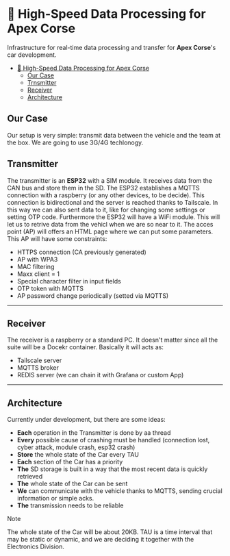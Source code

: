 # 🚄 High-Speed Data Processing for Apex Corse

Infrastructure for real-time data processing and transfer for **Apex Corse**'s car development.

- [🚄 High-Speed Data Processing for Apex Corse](#-high-speed-data-processing-for-apex-corse)
  - [Our Case](#our-case)
  - [Trnsmitter](#transmitter)
  - [Receiver](#receiver)
  - [Architecture](#architecture)

## Our Case

Our setup is very simple: transmit data between the vehicle and the team at the box. We are going to use 3G/4G techlonogy.

## Transmitter
The transmitter is an **ESP32** with a SIM module. It receives data from the CAN bus and store them in the SD. The ESP32 establishes a MQTTS connection with a raspberry (or any other devices, to be decide). This connection is bidirectional and the server is reached thanks to Tailscale. In this way we can also sent data to it, like for changing some settings or setting OTP code. 
Furthermore the ESP32 will have a WiFi module. This will let us to retrive data from the vehicl when we are so near to it. The acces point (AP) will offers an HTML page where we can put some parameters. This AP will have some constraints:
- HTTPS connection (CA previously generated)
- AP with WPA3
- MAC filtering
- Maxx client = 1
- Special character filter in input fields
- OTP token with MQTTS
- AP password change periodically (setted via MQTTS)

---
## Receiver
The receiver is a raspberry or a standard PC. It doesn't matter since all the suite will be a Docekr container. Basically it will acts as:
- Tailscale server
- MQTTS broker
- REDIS server (we can chain it with Grafana or custom App)


---

## Architecture

Currently under development, but there are some ideas:

- **Each** operation in the Transmitter is done by aa thread
- **Every** possible cause of crashing must be handled (connection lost, cyber attack, module crash, esp32 crash)
- **Store** the whole state of the Car every TAU
- **Each** section of the Car has a priority
- **The** SD storage is built in a way that the most recent data is quickly retrieved
- **The** whole state of the Car can be sent
- **We** can communicate with the vehicle thanks to MQTTS, sending crucial information or simple acks.
- **The** transmission needs to be reliable 

> [!NOTE]
> The whole state of the Car will be about 20KB. TAU is a time interval that may be static or dynamic, and we are deciding it together with the Electronics Division.
